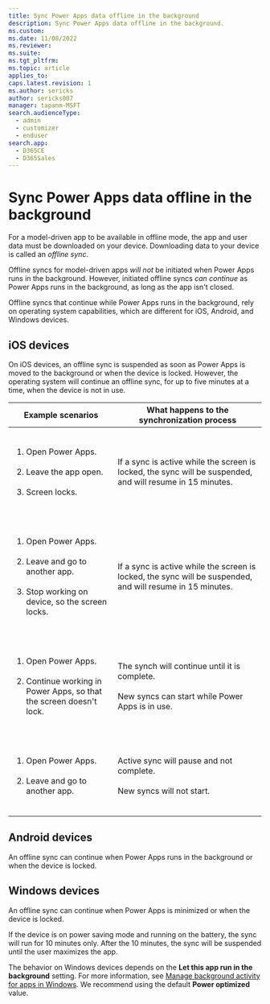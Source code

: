 ```yaml
---
title: Sync Power Apps data offline in the background
description: Sync Power Apps data offline in the background.
ms.custom: 
ms.date: 11/08/2022
ms.reviewer: 
ms.suite: 
ms.tgt_pltfrm: 
ms.topic: article
applies_to: 
caps.latest.revision: 1
ms.author: sericks
author: sericks007
manager: tapanm-MSFT
search.audienceType: 
  - admin
  - customizer
  - enduser
search.app: 
  - D365CE
  - D365Sales
---
```


# Sync Power Apps data offline in the background

For a model-driven app to be available in offline mode, the app and user data must be downloaded on your device. Downloading data to your device is called an *offline sync*. 

Offline syncs for model-driven apps *will not* be initiated when Power Apps runs in the background. However, initiated offline syncs *can continue* as Power Apps runs in the background, as long as the app isn't closed.

Offline syncs that continue while Power Apps runs in the background, rely on operating system capabilities, which are different for iOS, Android, and Windows devices.

## iOS devices

On iOS devices, an offline sync is suspended as soon as Power Apps is moved to the background or when the device is locked. However, the operating system will continue an offline sync, for up to five minutes at a time, when the device is not in use.

| Example scenarios | What happens to the synchronization process |
|-------------------------|-------------------------|
| <ol type="1"></br><li>Open Power Apps.</li></br><li>Leave the app open.</li></br><li>Screen locks.</li></br></ol> | If a sync is active while the screen is locked, the sync will be suspended, and will resume in 15 minutes. |
| <ol type="1"></br><li>Open Power Apps.</li></br><li>Leave and go to another app.</li></br><li>Stop working on device, so the screen locks.</li></br></ol> | If a sync is active while the screen is locked, the sync will be suspended, and will resume in 15 minutes. |
| <ol type="1"></br><li>Open Power Apps.</li></br><li>Continue working in Power Apps, so that the screen doesn't lock.</li></br></ol> | The synch will continue until it is complete.<br><br>New syncs can start while Power Apps is in use. |
| <ol type="1"></br><li>Open Power Apps.</li></br><li>Leave and go to another app.</li></br></ol> | Active sync will pause and not complete.<br><br>New syncs will not start. |

## Android devices

An offline sync can continue when Power Apps runs in the background or when the device is locked. 

## Windows devices
An offline sync can continue when Power Apps is minimized or when the device is locked. 

If the device is on power saving mode and running on the battery, the sync will run for 10 minutes only. After the 10 minutes, the sync will be suspended until the user maximizes the app.

The behavior on Windows devices depends on the **Let this app run in the background** setting. For more information, see [Manage background activity for apps in Windows](https://support.microsoft.com/en-us/windows/manage-background-activity-for-apps-in-windows-4f32dffe-b97c-40e8-a790-3ca10373a1ef). We recommend using the default **Power optimized** value.





